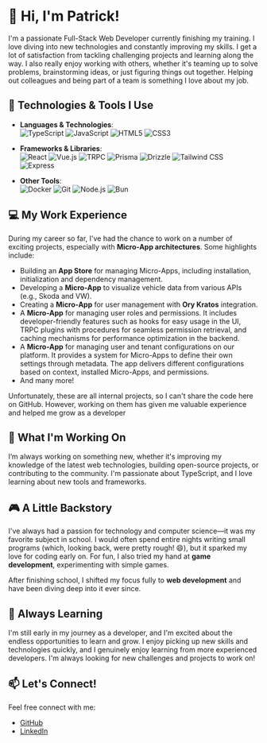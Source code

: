 # 👋 Hi, I'm Patrick!

I'm a passionate Full-Stack Web Developer currently finishing my training. I love diving into new technologies and constantly improving my skills. I get a lot of satisfaction from tackling challenging projects and learning along the way. I also really enjoy working with others, whether it's teaming up to solve problems, brainstorming ideas, or just figuring things out together. Helping out colleagues and being part of a team is something I love about my job.

## 🔧 Technologies & Tools I Use

- **Languages & Technologies**:  
  ![TypeScript](https://img.shields.io/badge/TypeScript-007ACC?style=flat-square&logo=typescript&logoColor=white)
  ![JavaScript](https://img.shields.io/badge/JavaScript-F7DF1E?style=flat-square&logo=javascript&logoColor=black)
  ![HTML5](https://img.shields.io/badge/HTML5-E34F26?style=flat-square&logo=html5&logoColor=white)
  ![CSS3](https://img.shields.io/badge/CSS3-1572B6?style=flat-square&logo=css3&logoColor=white)

- **Frameworks & Libraries**:  
  ![React](https://img.shields.io/badge/React-61DAFB?style=flat-square&logo=react&logoColor=black)
  ![Vue.js](https://img.shields.io/badge/Vue.js-4FC08D?style=flat-square&logo=vue.js&logoColor=white)
  ![TRPC](https://img.shields.io/badge/TRPC-2596BE?style=flat-square&logo=trpc&logoColor=white)
  ![Prisma](https://img.shields.io/badge/Prisma-2D3748?style=flat-square&logo=prisma&logoColor=white)
  ![Drizzle](https://img.shields.io/badge/Drizzle-FFD800?style=flat-square&logo=drizzle&logoColor=black)
  ![Tailwind CSS](https://img.shields.io/badge/Tailwind_CSS-38B2AC?style=flat-square&logo=tailwind-css&logoColor=white)
  ![Express](https://img.shields.io/badge/Express-000000?style=flat-square&logo=express&logoColor=white)

- **Other Tools**:  
  ![Docker](https://img.shields.io/badge/Docker-2496ED?style=flat-square&logo=docker&logoColor=white)
  ![Git](https://img.shields.io/badge/Git-F05032?style=flat-square&logo=git&logoColor=white)
  ![Node.js](https://img.shields.io/badge/Node.js-339933?style=flat-square&logo=node.js&logoColor=white)
  ![Bun](https://img.shields.io/badge/Bun-FF69B4?style=flat-square&logo=bun&logoColor=white)

## 💻 My Work Experience

During my career so far, I've had the chance to work on a number of exciting projects, especially with **Micro-App architectures**. Some highlights include:

- Building an **App Store** for managing Micro-Apps, including installation, initialization and dependency management.
- Developing a **Micro-App** to visualize vehicle data from various APIs (e.g., Skoda and VW).
- Creating a **Micro-App** for user management with **Ory Kratos** integration.
- A **Micro-App** for managing user roles and permissions. It includes developer-friendly features such as hooks for easy usage in the UI, TRPC plugins with procedures for seamless permission retrieval, and caching mechanisms for performance optimization in the backend.
- A **Micro-App** for managing user and tenant configurations on our platform. It provides a system for Micro-Apps to define their own settings through metadata. The app delivers different configurations based on context, installed Micro-Apps, and permissions.
- And many more!

Unfortunately, these are all internal projects, so I can't share the code here on GitHub. However, working on them has given me valuable experience and helped me grow as a developer

## 🚀 What I'm Working On

I’m always working on something new, whether it's improving my knowledge of the latest web technologies, building open-source projects, or contributing to the community. I'm passionate about TypeScript, and I love learning about new tools and frameworks.

## 🎮 A Little Backstory

I've always had a passion for technology and computer science—it was my favorite subject in school. I would often spend entire nights writing small programs (which, looking back, were pretty rough! 😄), but it sparked my love for coding early on. For fun, I also tried my hand at **game development**, experimenting with simple games.

After finishing school, I shifted my focus fully to **web development** and have been diving deep into it ever since.

## 🌱 Always Learning

I'm still early in my journey as a developer, and I'm excited about the endless opportunities to learn and grow. I enjoy picking up new skills and technologies quickly, and I genuinely enjoy learning from more experienced developers. I'm always looking for new challenges and projects to work on!

## 📫 Let's Connect!

Feel free connect with me:

- [GitHub](https://github.com/PatrickBethmann)
- [LinkedIn](https://linkedin.com/in/patrick-bethmann-98ba98214/)
